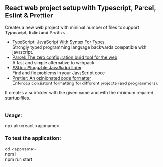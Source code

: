## React web project setup with Typescript, Parcel, Eslint & Prettier

Creates a new web project with minimal number of files to support Typescript, Eslint and Prettier.

* [TypeScript: JavaScript With Syntax For Types.](https://www.typescriptlang.org)  
 Strongly typed programming language backwards compatible with javascript.
* [Parcel: The zero configuration build tool for the web](https://parceljs.org)  
A fast and simple alternative to webpack 
* [ESLint: Pluggable JavaScript linter](https://eslint.org)  
Find and fix problems in your JavaScript code
* [Prettier: An opinionated code formatter](https://prettier.io)  
Enforces consistent formatting for different projects (and programmers).

It creates a subfolder with the given name and with the minimum required startup files.

#
### Usage:
npx almcreact \<appname\>
### To test the application:  
cd \<appname\>  
npm i  
npm run start